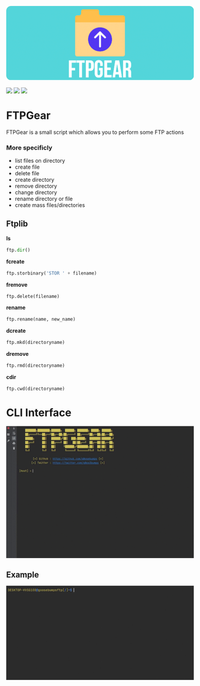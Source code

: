 <img src=/img/ftpgear.png><br><br><img src="https://forthebadge.com/images/badges/built-with-love.svg" height="40" length="40"> <img src="https://forthebadge.com/images/badges/made-with-python.svg" height="40" length="40"> <img src="https://forthebadge.com/images/badges/fuck-it-ship-it.svg" height="40" length="40">
# FTPGear
FTPGear is a small script which allows you to perform some FTP actions<br>
### More specificly
* list files on directory        
* create file        
* delete file        
* create directory        
* remove directory        
* change directory        
* rename directory or file  
* create mass files/directories
## Ftplib
**ls**
```py
ftp.dir()
```
**fcreate**
```py
ftp.storbinary('STOR ' + filename)
```
**fremove**
```py
ftp.delete(filename)
```
**rename**
```py
ftp.rename(name, new_name)
```
**dcreate**
```py
ftp.mkd(directoryname)
```
**dremove**
```py
ftp.rmd(directoryname)
```
**cdir**
```py
ftp.cwd(directoryname)
```
# CLI Interface
<img src=/img/ftpgear.gif><br>
## Example
<img src=/img/directory.gif><br>
